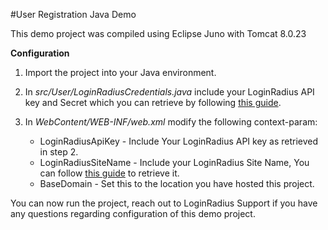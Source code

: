 #User Registration Java Demo

This demo project was compiled using Eclipse Juno with Tomcat 8.0.23

**Configuration**

1. Import the project into your Java environment.
2. In *src/User/LoginRadiusCredentials.java* include your LoginRadius API key and Secret which you can retrieve by following [this guide](http://support.loginradius.com/hc/en-us/articles/201894526-How-do-I-get-a-LoginRadius-API-key-and-secret-).
3. In *WebContent/WEB-INF/web.xml* modify the following context-param:

	- LoginRadiusApiKey - Include Your LoginRadius API key as retrieved in step 2.
	- LoginRadiusSiteName - Include your LoginRadius Site Name, You can follow [this guide](http://support.loginradius.com/hc/en-us/articles/204614109-How-do-I-get-my-LoginRadius-Site-Name-) to retrieve it.
	- BaseDomain - Set this to the location you have hosted this project. 

You can now run the project, reach out to LoginRadius Support if you have any questions regarding configuration of this demo project.  
